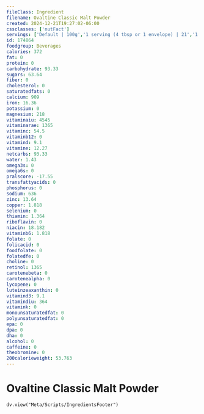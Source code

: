 ```yaml
---
fileClass: Ingredient
filename: Ovaltine Classic Malt Powder
created: 2024-12-21T19:27:02-06:00
cssclasses: ['nutFact']
servings: ['Default | 100g','1 serving (4 tbsp or 1 envelope) | 21','1 individual serving (4-5 heaping tsp or 1 envelope) | 21']
id: 174864
foodgroup: Beverages
calories: 372
fat: 0
protein: 0
carbohydrate: 93.33
sugars: 63.64
fiber: 0
cholesterol: 0
saturatedfats: 0
calcium: 909
iron: 16.36
potassium: 0
magnesium: 218
vitaminaiu: 4545
vitaminarae: 1365
vitaminc: 54.5
vitaminb12: 0
vitamind: 9.1
vitamine: 12.27
netcarbs: 93.33
water: 1.43
omega3s: 0
omega6s: 0
pralscore: -17.55
transfattyacids: 0
phosphorus: 0
sodium: 636
zinc: 13.64
copper: 1.818
selenium: 0
thiamin: 1.364
riboflavin: 0
niacin: 18.182
vitaminb6: 1.818
folate: 0
folicacid: 0
foodfolate: 0
folatedfe: 0
choline: 0
retinol: 1365
carotenebeta: 0
carotenealpha: 0
lycopene: 0
luteinzeaxanthin: 0
vitamind3: 9.1
vitamindiu: 364
vitamink: 0
monounsaturatedfat: 0
polyunsaturatedfat: 0
epa: 0
dpa: 0
dha: 0
alcohol: 0
caffeine: 0
theobromine: 0
200calorieweight: 53.763
---
```


# Ovaltine Classic Malt Powder

```dataviewjs
dv.view("Meta/Scripts/IngredientsFooter")
```